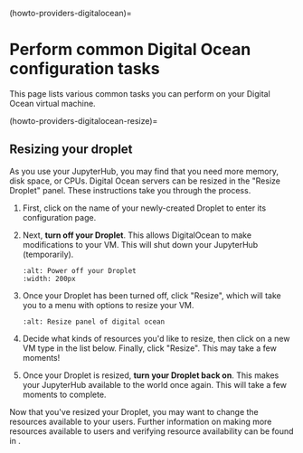 (howto-providers-digitalocean)=

# Perform common Digital Ocean configuration tasks

This page lists various common tasks you can perform on your
Digital Ocean virtual machine.

(howto-providers-digitalocean-resize)=

## Resizing your droplet

As you use your JupyterHub, you may find that you need more memory,
disk space, or CPUs. Digital Ocean servers can be resized in the
"Resize Droplet" panel. These instructions take you through the process.

1. First, click on the name of your newly-created
   Droplet to enter its configuration page.

2. Next, **turn off your Droplet**. This allows DigitalOcean to make
   modifications to your VM. This will shut down your JupyterHub (temporarily).

   ```{image} ../../images/providers/digitalocean/power-off.png
   :alt: Power off your Droplet
   :width: 200px
   ```

3. Once your Droplet has been turned off, click "Resize",
   which will take you to a menu with options to resize your VM.

   ```{image} ../../images/providers/digitalocean/resize-droplet.png
   :alt: Resize panel of digital ocean
   ```

4. Decide what kinds of resources you'd like to resize, then click on a new VM
   type in the list below. Finally, click "Resize". This may take a few moments!

5. Once your Droplet is resized, **turn your Droplet back on**. This makes your JupyterHub
   available to the world once again. This will take a few moments to complete.

Now that you've resized your Droplet, you may want to change the resources available
to your users. Further information on making more resources available to
users and verifying resource availability can be found in [](/howto/admin/resize).
